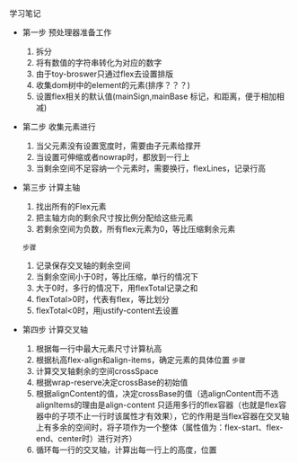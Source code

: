 学习笔记

* 第一步 预处理器准备工作
  1. 拆分
  2. 将有数值的字符串转化为对应的数字
  3. 由于toy-broswer只通过flex去设置排版
  4. 收集dom树中的element的元素(排序？？？)
  5. 设置flex相关的默认值(mainSign,mainBase 标记，和距离，便于相加相减)

* 第二步 收集元素进行
  1. 当父元素没有设置宽度时，需要由子元素给撑开
  2. 当设置可伸缩或者nowrap时，都放到一行上
  3. 当剩余空间不足容纳一个元素时，需要换行，flexLines，记录行高

* 第三步 计算主轴
  1. 找出所有的Flex元素
  2. 把主轴方向的剩余尺寸按比例分配给这些元素
  3. 若剩余空间为负数，所有flex元素为0，等比压缩剩余元素

  `步骤`
  1. 记录保存交叉轴的剩余空间
  2. 当剩余空间小于0时，等比压缩，单行的情况下
  3. 大于0时，多行的情况下，用flexTotal记录之和
    1. flexTotal>0时，代表有flex，等比划分
    2. flexTotal<0时，用justify-content去设置

* 第四步 计算交叉轴
	1. 根据每一行中最大元素尺寸计算杭高
	2. 根据杭高flex-align和align-items，确定元素的具体位置
	`步骤`
	1. 计算交叉轴剩余的空间crossSpace
	2. 根据wrap-reserve决定crossBase的初始值
	3. 根据alignContent的值，决定crossBase的值（选alignContent而不选alignItems的理由是align-content 只适用多行的flex容器（也就是flex容器中的子项不止一行时该属性才有效果），它的作用是当flex容器在交叉轴上有多余的空间时，将子项作为一个整体（属性值为：flex-start、flex-end、center时）进行对齐）
	4. 循环每一行的交叉轴，计算出每一行上的高度，位置

  